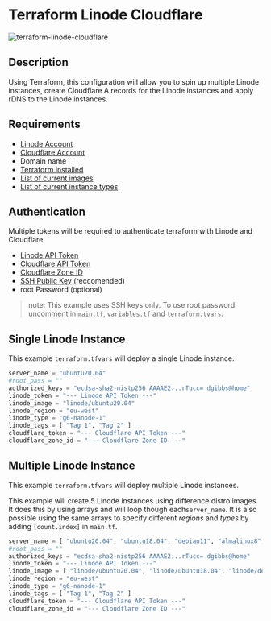 # Terraform Linode Cloudflare

![terraform-linode-cloudflare](https://user-images.githubusercontent.com/4478206/144746465-3da65f8f-d522-4136-b8de-b44705f09752.png)

## Description

Using Terraform, this configuration will allow you to spin up multiple Linode instances, create Cloudflare A records for the Linode instances and apply rDNS to the Linode instances.

## Requirements

- [Linode Account](https://linode.com)
- [Cloudflare Account](https://www.cloudflare.com/)
- Domain name
- [Terraform installed](https://learn.hashicorp.com/tutorials/terraform/install-cli)
- [List of current images](https://api.linode.com/v4/images)
- [List of current instance types](https://api.linode.com/v4/linode/types)
## Authentication

Multiple tokens will be required to authenticate terraform with Linode and Cloudflare.

- [Linode API Token](https://www.linode.com/docs/guides/getting-started-with-the-linode-api/)
- [Cloudflare API Token](https://developers.cloudflare.com/api/tokens/create)
- [Cloudflare Zone ID](https://community.cloudflare.com/t/where-to-find-zone-id/132913)
- [SSH Public Key](https://www.linode.com/docs/guides/use-public-key-authentication-with-ssh) (reccomended)
- root Password (optional)

> note: This example uses SSH keys only. To use root password uncomment in `main.tf`, `variables.tf` and `terraform.tvars`.

## Single Linode Instance

This example `terraform.tfvars` will deploy a single Linode instance.

```terraform
server_name = "ubuntu20.04"
#root_pass = ""
authorized_keys = "ecdsa-sha2-nistp256 AAAAE2...rTucc= dgibbs@home"
linode_token = "--- Linode API Token ---"
linode_image = "linode/ubuntu20.04"
linode_region = "eu-west"
linode_type = "g6-nanode-1"
linode_tags = [ "Tag 1", "Tag 2" ]
cloudflare_token = "--- Cloudflare API Token ---"
cloudflare_zone_id = "--- Cloudflare Zone ID ---"
```

## Multiple Linode Instance

This example `terraform.tfvars` will deploy multiple Linode instances.

This example will create 5 Linode instances using difference distro images. It does this by using arrays and will loop though each`server_name`. It is also possible using the same arrays to specify different _regions_ and _types_ by adding `[count.index]` in `main.tf`.

```terraform
server_name = [ "ubuntu20.04", "ubuntu18.04", "debian11", "almalinux8", "centos7" ]
#root_pass = ""
authorized_keys = "ecdsa-sha2-nistp256 AAAAE2...rTucc= dgibbs@home"
linode_token = "--- Linode API Token ---"
linode_image = [ "linode/ubuntu20.04", "linode/ubuntu18.04", "linode/debian11", "linode/almalinux8", "linode/centos7" ]
linode_region = "eu-west"
linode_type = "g6-nanode-1"
linode_tags = [ "Tag 1", "Tag 2" ]
cloudflare_token = "--- Cloudflare API Token ---"
cloudflare_zone_id = "--- Cloudflare Zone ID ---"
```
